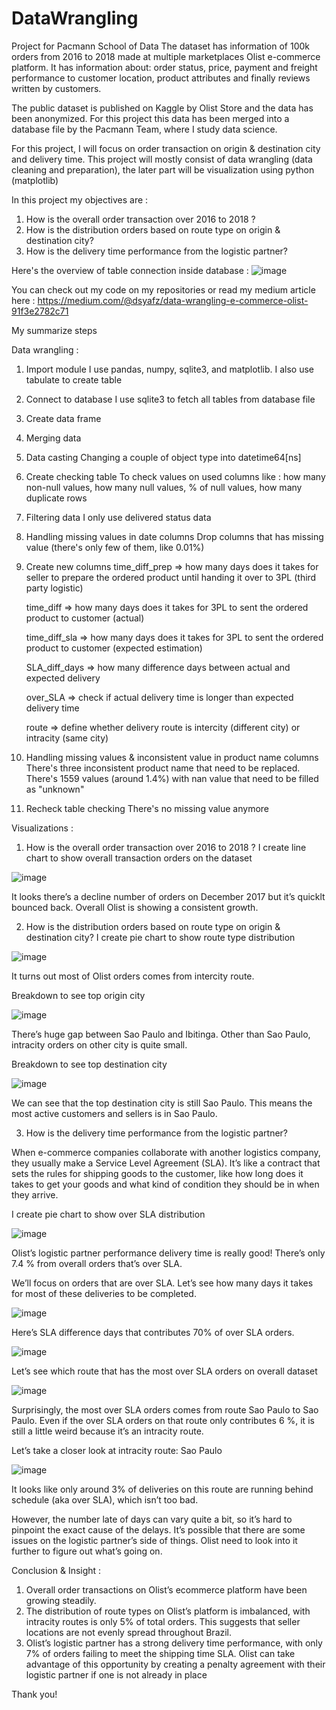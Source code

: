 # DataWrangling
Project for Pacmann School of Data 
The dataset has information of 100k orders from 2016 to 2018 made at multiple marketplaces Olist e-commerce platform. 
It has information about: order status, price, payment and freight performance to customer location, product attributes and finally reviews written by customers.

The public dataset is published on Kaggle by Olist Store and the data has been anonymized. 
For this project this data has been merged into a database file by the Pacmann Team, where I study data science.

For this project, I will focus on order transaction on origin & destination city and delivery time. 
This project will mostly consist of data wrangling (data cleaning and preparation), the later part will be visualization using python (matplotlib)

In this project my objectives are :
1. How is the overall order transaction over 2016 to 2018 ?
2. How is the distribution orders based on route type on origin & destination city?
4. How is the delivery time performance from the logistic partner?

Here's the overview of table connection inside database :
![image](https://user-images.githubusercontent.com/125140421/232181863-29eafaed-0394-4bcd-aa9e-ca086d9b1650.png)

You can check out my code on my repositories or read my medium article here :
https://medium.com/@dsyafz/data-wrangling-e-commerce-olist-91f3e2782c71

My summarize steps 

Data wrangling :
1. Import module
    I use pandas, numpy, sqlite3, and matplotlib. I also use tabulate to create table
2. Connect to database
    I use sqlite3 to fetch all tables from database file
3. Create data frame
4. Merging data
5. Data casting
    Changing a couple of object type into datetime64[ns]
6. Create checking table
    To check values on used columns like : how many non-null values, how many null values, % of null values, how many duplicate rows
7. Filtering data
    I only use delivered status data
8. Handling missing values in date columns
    Drop columns that has missing value (there's only few of them, like 0.01%) 
9. Create new columns
    time_diff_prep => how many days does it takes for seller to prepare the ordered product until handing it over to 3PL (third party logistic)
    
    time_diff => how many days does it takes for 3PL to sent the ordered product to customer (actual)
    
    time_diff_sla => how many days does it takes for 3PL to sent the ordered product to customer (expected estimation)
    
    SLA_diff_days => how many difference days between actual and expected delivery
    
    over_SLA => check if actual delivery time is longer than expected delivery time
    
    route => define whether delivery route is intercity (different city) or intracity (same city) 
    
10. Handling missing values & inconsistent value in product name columns
    There's three inconsistent product name that need to be replaced.
    There's 1559 values (around 1.4%) with nan value that need to be filled as "unknown"
11. Recheck table checking
    There's no missing value anymore

Visualizations :
1. How is the overall order transaction over 2016 to 2018 ?
I create line chart to show overall transaction orders on the dataset

![image](https://user-images.githubusercontent.com/125140421/232182975-749ecb65-ca61-4271-87d3-e9c739be047e.png)

It looks there’s a decline number of orders on December 2017 but it’s quicklt bounced back. Overall Olist is showing a consistent growth.

2. How is the distribution orders based on route type on origin & destination city?
I create pie chart to show route type distribution

![image](https://user-images.githubusercontent.com/125140421/232183027-8d0bd096-b155-47a9-a344-674d92084393.png)

It turns out most of Olist orders comes from intercity route.

Breakdown to see top origin city 

![image](https://user-images.githubusercontent.com/125140421/232183071-9ef06407-1382-4913-81e1-3bde8347925f.png)

There’s huge gap between Sao Paulo and Ibitinga. Other than Sao Paulo, intracity orders on other city is quite small.

Breakdown to see top destination city 

![image](https://user-images.githubusercontent.com/125140421/232183085-efc29737-5f7b-4052-be28-69e2ad96c183.png)

We can see that the top destination city is still Sao Paulo. This means the most active customers and sellers is in Sao Paulo.

3. How is the delivery time performance from the logistic partner?

When e-commerce companies collaborate with another logistics company, they usually make a Service Level Agreement (SLA). 
It’s like a contract that sets the rules for shipping goods to the customer, 
like how long does it takes to get your goods and what kind of condition they should be in when they arrive.

I create pie chart to show over SLA distribution

![image](https://user-images.githubusercontent.com/125140421/232183127-e519f288-30bf-4c1c-9404-b1fe51def921.png)

Olist’s logistic partner performance delivery time is really good! There’s only 7.4 % from overall orders that’s over SLA.

We’ll focus on orders that are over SLA. Let’s see how many days it takes for most of these deliveries to be completed.

![image](https://user-images.githubusercontent.com/125140421/232183138-df67b43f-9106-4b93-aa9f-224ba39389d9.png)

Here’s SLA difference days that contributes 70% of over SLA orders.

![image](https://user-images.githubusercontent.com/125140421/232183154-c24752d9-1c56-4107-8a76-04adb693ba98.png)

Let’s see which route that has the most over SLA orders on overall dataset

![image](https://user-images.githubusercontent.com/125140421/232183159-a085c012-ef34-407f-9b12-e3390ce90e62.png)

Surprisingly, the most over SLA orders comes from route Sao Paulo to Sao Paulo. 
Even if the over SLA orders on that route only contributes 6 %, it is still a little weird because it’s an intracity route.

Let’s take a closer look at intracity route: Sao Paulo

![image](https://user-images.githubusercontent.com/125140421/232183171-c87a34fb-80ce-4b9a-9842-8a440845f930.png)

It looks like only around 3% of deliveries on this route are running behind schedule (aka over SLA), which isn’t too bad.

However, the number late of days can vary quite a bit, so it’s hard to pinpoint the exact cause of the delays. 
It’s possible that there are some issues on the logistic partner’s side of things. 
Olist need to look into it further to figure out what’s going on.


Conclusion & Insight :
1. Overall order transactions on Olist’s ecommerce platform have been growing steadily.
2. The distribution of route types on Olist’s platform is imbalanced, with intracity routes is only 5% of total orders. 
    This suggests that seller locations are not evenly spread throughout Brazil.
3. Olist’s logistic partner has a strong delivery time performance, with only 7% of orders failing to meet the shipping time SLA.
    Olist can take advantage of this opportunity by creating a penalty agreement with their logistic partner if one is not already in place
    
Thank you!
